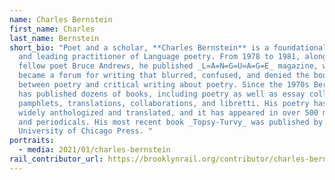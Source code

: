 ```yaml
---
name: Charles Bernstein
first_name: Charles
last_name: Bernstein
short_bio: "Poet and a scholar, **Charles Bernstein** is a foundational member
  and leading practitioner of Language poetry. From 1978 to 1981, alongside
  fellow poet Bruce Andrews, he published _L=A=N=G=U=A=G=E_ magazine, which
  became a forum for writing that blurred, confused, and denied the boundary
  between poetry and critical writing about poetry. Since the 1970s Bernstein
  has published dozens of books, including poetry as well as essay collections,
  pamphlets, translations, collaborations, and libretti. His poetry has been
  widely anthologized and translated, and it has appeared in over 500 magazines
  and periodicals. His most recent book _Topsy-Turvy_ was published by the
  University of Chicago Press. "
portraits:
  - media: 2021/01/charles-bernstein
rail_contributor_url: https://brooklynrail.org/contributor/charles-bernstein
---
```

